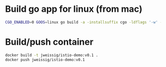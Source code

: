 # Build go app for linux (from mac)

```sh
CGO_ENABLED=0 GOOS=linux go build -a -installsuffix cgo -ldflags '-w' -o web ./main.go
```

# Build/push container

```sh
docker build -t jweissig/istio-demo:v0.1 .
docker push jweissig/istio-demo:v0.1
```
